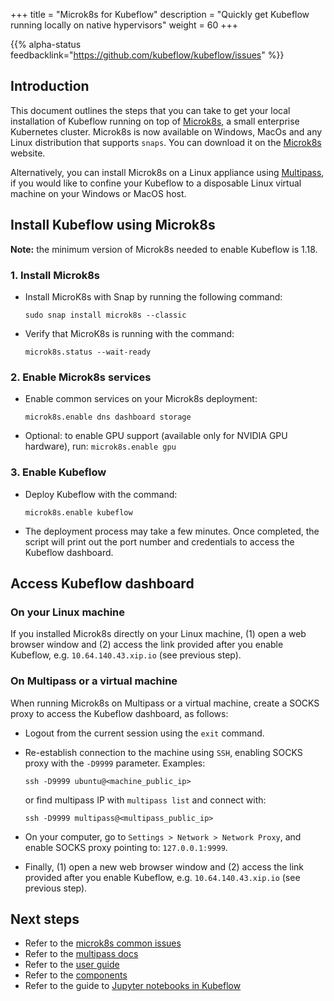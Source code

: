 +++
title = "Microk8s for Kubeflow"
description = "Quickly get Kubeflow running locally on native hypervisors"
weight = 60
+++

{{% alpha-status 
  feedbacklink="https://github.com/kubeflow/kubeflow/issues" %}}


## Introduction

This document outlines the steps that you can take to get your local installation of Kubeflow running on top of [Microk8s](https://microk8s.io/), a small enterprise Kubernetes cluster. Microk8s is now available on Windows, MacOs and any Linux distribution that supports `snaps`. You can download it on the [Microk8s](https://microk8s.io/) website. 

Alternatively, you can install Microk8s on a Linux appliance using [Multipass](https://multipass.run/), if you would like to confine your Kubeflow to a disposable Linux virtual machine on your Windows or MacOS host.

## Install Kubeflow using Microk8s

**Note:** the minimum version of Microk8s needed to enable Kubeflow is 1.18.

### 1. Install Microk8s

- Install MicroK8s with Snap by running the following command:

    ```
    sudo snap install microk8s --classic
    ```

- Verify that MicroK8s is running with the command:

    ```
    microk8s.status --wait-ready
    ```

### 2. Enable Microk8s services

- Enable common services on your Microk8s deployment:

    ```
    microk8s.enable dns dashboard storage
    ```

- Optional: to enable GPU support (available only for NVIDIA GPU hardware), run: `microk8s.enable gpu`

### 3. Enable Kubeflow

- Deploy Kubeflow with the command:

    ```
    microk8s.enable kubeflow
    ```

- The deployment process may take a few minutes. Once completed, the script will print out the port number and credentials to access the Kubeflow dashboard.

## Access Kubeflow dashboard

### On your Linux machine
If you installed Microk8s directly on your Linux machine, (1) open a web browser window and (2) access the link provided after you enable Kubeflow, e.g. `10.64.140.43.xip.io` (see previous step).

### On Multipass or a virtual machine
When running Microk8s on Multipass or a virtual machine, create a SOCKS proxy to access the Kubeflow dashboard, as follows:

* Logout from the current session using the `exit` command.
* Re-establish connection to the machine using `SSH`, enabling SOCKS proxy with the `-D9999` parameter. Examples:

    ```
    ssh -D9999 ubuntu@<machine_public_ip>
    ```

    or find multipass IP with `multipass list` and connect with:

    ```
    ssh -D9999 multipass@<multipass_public_ip>
    ```

* On your computer, go to `Settings > Network > Network Proxy`, and enable SOCKS proxy pointing to: `127.0.0.1:9999`.

* Finally, (1) open a new web browser window and (2) access the link provided after you enable Kubeflow, e.g. `10.64.140.43.xip.io` (see previous step).

## Next steps

* Refer to the [microk8s common issues](https://microk8s.io/docs/troubleshooting)
* Refer to the [multipass docs](https://multipass.run/docs)
* Refer to the [user guide](/docs/)
* Refer to the [components](/docs/components/)
* Refer to the guide to [Jupyter notebooks in Kubeflow](/docs/notebooks/)
